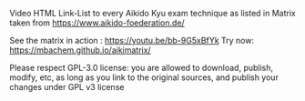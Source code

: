 Video HTML Link-List to every Aikido Kyu exam technique as listed in Matrix taken from https://www.aikido-foederation.de/

See the matrix in action : https://youtu.be/bb-9G5xBfYk
Try now: https://mbachem.github.io/aikimatrix/

Please respect GPL-3.0 license: you are allowed to download, publish, modify, etc, as long as you link to the original sources, and publish your changes under GPL v3 license
